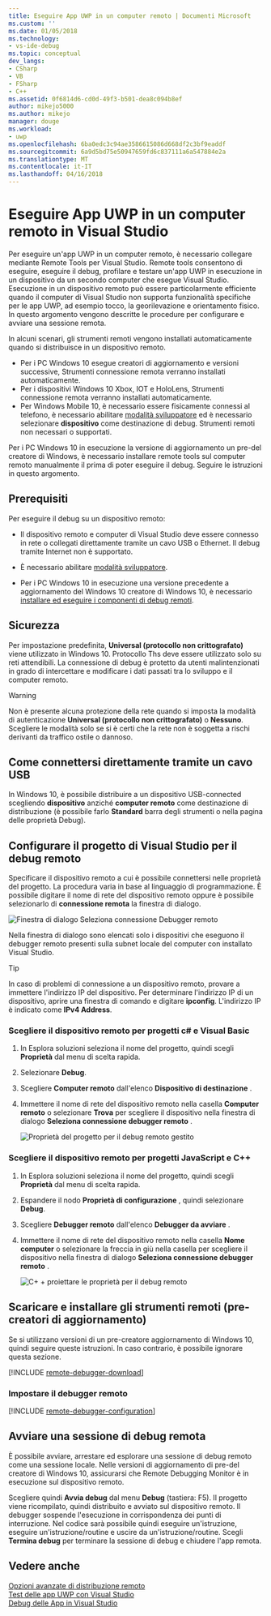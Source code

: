 ```yaml
---
title: Eseguire App UWP in un computer remoto | Documenti Microsoft
ms.custom: ''
ms.date: 01/05/2018
ms.technology:
- vs-ide-debug
ms.topic: conceptual
dev_langs:
- CSharp
- VB
- FSharp
- C++
ms.assetid: 0f6814d6-cd0d-49f3-b501-dea8c094b8ef
author: mikejo5000
ms.author: mikejo
manager: douge
ms.workload:
- uwp
ms.openlocfilehash: 6ba0edc3c94ae3586615086d668df2c3bf9eaddf
ms.sourcegitcommit: 6a9d5bd75e50947659fd6c837111a6a547884e2a
ms.translationtype: MT
ms.contentlocale: it-IT
ms.lasthandoff: 04/16/2018
---
```

# <a name="run-uwp-apps-on-a-remote-machine-in-visual-studio"></a>Eseguire App UWP in un computer remoto in Visual Studio
  
Per eseguire un'app UWP in un computer remoto, è necessario collegare mediante Remote Tools per Visual Studio. Remote tools consentono di eseguire, eseguire il debug, profilare e testare un'app UWP in esecuzione in un dispositivo da un secondo computer che esegue Visual Studio. Esecuzione in un dispositivo remoto può essere particolarmente efficiente quando il computer di Visual Studio non supporta funzionalità specifiche per le app UWP, ad esempio tocco, la georilevazione e orientamento fisico. In questo argomento vengono descritte le procedure per configurare e avviare una sessione remota.

In alcuni scenari, gli strumenti remoti vengono installati automaticamente quando si distribuisce in un dispositivo remoto.

- Per i PC Windows 10 esegue creatori di aggiornamento e versioni successive, Strumenti connessione remota verranno installati automaticamente.
- Per i dispositivi Windows 10 Xbox, IOT e HoloLens, Strumenti connessione remota verranno installati automaticamente.
- Per Windows Mobile 10, è necessario essere fisicamente connessi al telefono, è necessario abilitare [modalità sviluppatore](/windows/uwp/get-started/enable-your-device-for-development) ed è necessario selezionare **dispositivo** come destinazione di debug. Strumenti remoti non necessari o supportati.

Per i PC Windows 10 in esecuzione la versione di aggiornamento un pre-del creatore di Windows, è necessario installare remote tools sul computer remoto manualmente il prima di poter eseguire il debug. Seguire le istruzioni in questo argomento. 
  
##  <a name="BKMK_Prerequisites"></a> Prerequisiti  
 Per eseguire il debug su un dispositivo remoto:  
  
- Il dispositivo remoto e computer di Visual Studio deve essere connesso in rete o collegati direttamente tramite un cavo USB o Ethernet. Il debug tramite Internet non è supportato.  

- È necessario abilitare [modalità sviluppatore](/windows/uwp/get-started/enable-your-device-for-development). 
  
- Per i PC Windows 10 in esecuzione una versione precedente a aggiornamento del Windows 10 creatore di Windows 10, è necessario [installare ed eseguire i componenti di debug remoti](#BKMK_download).
  
##  <a name="BKMK_Security"></a> Sicurezza  
Per impostazione predefinita, **Universal (protocollo non crittografato)** viene utilizzato in Windows 10. Protocollo Ths deve essere utilizzato solo su reti attendibili. La connessione di debug è protetto da utenti malintenzionati in grado di intercettare e modificare i dati passati tra lo sviluppo e il computer remoto.
  
> [!WARNING]
>  Non è presente alcuna protezione della rete quando si imposta la modalità di autenticazione **Universal (protocollo non crittografato)** o **Nessuno**. Scegliere le modalità solo se si è certi che la rete non è soggetta a rischi derivanti da traffico ostile o dannoso.  
  
##  <a name="BKMK_DirectConnect"></a> Come connettersi direttamente tramite un cavo USB 

In Windows 10, è possibile distribuire a un dispositivo USB-connected scegliendo **dispositivo** anziché **computer remoto** come destinazione di distribuzione (è possibile farlo **Standard** barra degli strumenti o nella pagina delle proprietà Debug).

##  <a name="BKMK_ConnectVS"></a> Configurare il progetto di Visual Studio per il debug remoto  
 Specificare il dispositivo remoto a cui è possibile connettersi nelle proprietà del progetto. La procedura varia in base al linguaggio di programmazione. È possibile digitare il nome di rete del dispositivo remoto oppure è possibile selezionarlo di **connessione remota** la finestra di dialogo.  
  
 ![Finestra di dialogo Seleziona connessione Debugger remoto](../debugger/media/vsrun_selectremotedebuggerdlg.png "VSRUN_SelectRemoteDebuggerDlg")  
  
 Nella finestra di dialogo sono elencati solo i dispositivi che eseguono il debugger remoto presenti sulla subnet locale del computer con installato Visual Studio.  
  
> [!TIP]
>  In caso di problemi di connessione a un dispositivo remoto, provare a immettere l'indirizzo IP del dispositivo. Per determinare l'indirizzo IP di un dispositivo, aprire una finestra di comando e digitare **ipconfig**. L'indirizzo IP è indicato come **IPv4 Address**.  
  
###  <a name="BKMK_Choosing_the_remote_device_for_C__and_Visual_Basic_projects"></a> Scegliere il dispositivo remoto per progetti c# e Visual Basic  
  
1.  In Esplora soluzioni seleziona il nome del progetto, quindi scegli **Proprietà** dal menu di scelta rapida.  
  
2.  Selezionare **Debug**.  
  
3.  Scegliere **Computer remoto** dall'elenco **Dispositivo di destinazione** .  
  
4.  Immettere il nome di rete del dispositivo remoto nella casella **Computer remoto** o selezionare **Trova** per scegliere il dispositivo nella finestra di dialogo **Seleziona connessione debugger remoto** . 

    ![Proprietà del progetto per il debug remoto gestito](../debugger/media/vsrun_managed_projprop_remote.png "VSRUN_Managed_ProjProp_Remote")  
  
###  <a name="BKMK_Choosing_the_remote_device_for_JavaScript_and_C___projects"></a> Scegliere il dispositivo remoto per progetti JavaScript e C++  
  
1.  In Esplora soluzioni seleziona il nome del progetto, quindi scegli **Proprietà** dal menu di scelta rapida.  
  
2.  Espandere il nodo **Proprietà di configurazione** , quindi selezionare **Debug**.  
  
3.  Scegliere **Debugger remoto** dall'elenco **Debugger da avviare** .  
  
4.  Immettere il nome di rete del dispositivo remoto nella casella **Nome computer** o selezionare la freccia in giù nella casella per scegliere il dispositivo nella finestra di dialogo **Seleziona connessione debugger remoto** .  

    ![C&#43; &#43; proiettare le proprietà per il debug remoto](../debugger/media/vsrun_cpp_projprop_remote.png "VSRUN_CPP_ProjProp_Remote")
  
## <a name="BKMK_download"></a> Scaricare e installare gli strumenti remoti (pre-creatori di aggiornamento)

Se si utilizzano versioni di un pre-creatore aggiornamento di Windows 10, quindi seguire queste istruzioni. In caso contrario, è possibile ignorare questa sezione.

[!INCLUDE [remote-debugger-download](../debugger/includes/remote-debugger-download.md)]
  
### <a name="BKMK_setup"></a> Impostare il debugger remoto

[!INCLUDE [remote-debugger-configuration](../debugger/includes/remote-debugger-configuration.md)]  
  
##  <a name="BKMK_RunRemoteDebug"></a> Avviare una sessione di debug remota  
 È possibile avviare, arrestare ed esplorare una sessione di debug remoto come una sessione locale. Nelle versioni di aggiornamento di pre-del creatore di Windows 10, assicurarsi che Remote Debugging Monitor è in esecuzione sul dispositivo remoto.  
  
 Scegliere quindi **Avvia debug** dal menu **Debug** (tastiera: F5). Il progetto viene ricompilato, quindi distribuito e avviato sul dispositivo remoto. Il debugger sospende l'esecuzione in corrispondenza dei punti di interruzione. Nel codice sarà possibile quindi eseguire un'istruzione, eseguire un'istruzione/routine e uscire da un'istruzione/routine. Scegli **Termina debug** per terminare la sessione di debug e chiudere l'app remota.
  
## <a name="see-also"></a>Vedere anche  
 [Opzioni avanzate di distribuzione remoto](/windows/uwp/debug-test-perf/deploying-and-debugging-uwp-apps#advanced-remote-deployment-options)  
 [Test delle app UWP con Visual Studio](../test/testing-store-apps-with-visual-studio.md)   
 [Debug delle App in Visual Studio](../debugger/debug-store-apps-in-visual-studio.md)